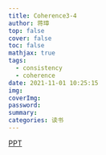 ```yaml
---
title: Coherence3-4
author: 蒋璋
top: false
cover: false
toc: false
mathjax: true
tags:
  - consistency
  - coherence
date: 2021-11-01 10:25:15
img:
coverImg:
password:
summary:
categories: 读书
---
```

[PPT](/share/ppts/Consistency.pptx)